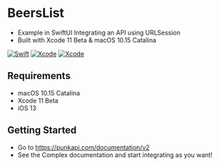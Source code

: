 # BeersList
- Example in SwiftUI Integrating an API using URLSession
- Built with Xcode 11 Beta & macOS 10.15 Catalina

[![Swift](https://img.shields.io/badge/Swift-5.1-orange.svg)](https://swift.org)
[![Xcode](https://img.shields.io/badge/Xcode-11.0-blue.svg)](https://developer.apple.com/xcode)
[![Xcode](https://img.shields.io/badge/macOS-15.0-blue.svg)](https://developer.apple.com/macOS)


## Requirements
- macOS 10.15 Catalina
- Xcode 11 Beta
- iOS 13

## Getting Started
- Go to https://punkapi.com/documentation/v2
- See the Complex documentation and start integrating as you want!

